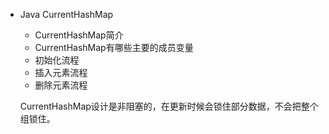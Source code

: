 
- Java CurrentHashMap
    * CurrentHashMap简介
    + CurrentHashMap有哪些主要的成员变量 
    * 初始化流程
    + 插入元素流程
    * 删除元素流程


    CurrentHashMap设计是非阻塞的，在更新时候会锁住部分数据，不会把整个组锁住。








